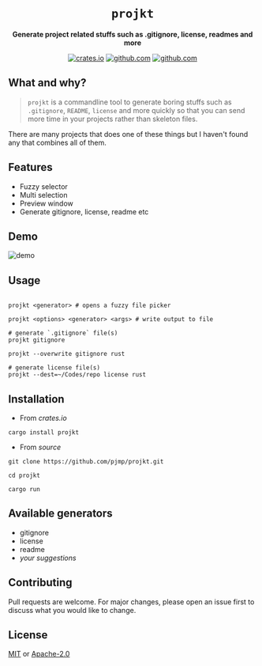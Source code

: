<div align="center">

# `projkt`

**Generate project related stuffs such as .gitignore, license, readmes and more**

[![crates.io](https://img.shields.io/crates/v/projkt.svg?style=flat-square)](https://crates.io/crates/projkt)
[![github.com](https://img.shields.io/github/license/pjmp/projkt?style=flat-square)](https://github.com/pjmp/projkt)
[![github.com](https://img.shields.io/badge/contributions-welcome-brightgreen?style=flat-square)](https://github.com/pjmp/projkt)
</div>

## What and why?

> `projkt` is a commandline tool to generate boring stuffs such as `.gitignore`, `README`, `license` and more quickly so that you can send more time in your projects rather than skeleton files.

There are many projects that does one of these things but I haven't found any that combines all of them.

## Features

- Fuzzy selector
- Multi selection
- Preview window
- Generate gitignore, license, readme etc

## Demo

![demo](https://i.imgur.com/AZwwAnR.gif)

## Usage

```shell

projkt <generator> # opens a fuzzy file picker

projkt <options> <generator> <args> # write output to file

# generate `.gitignore` file(s)
projkt gitignore

projkt --overwrite gitignore rust

# generate license file(s)
projkt --dest=~/Codes/repo license rust

```

## Installation

- From *crates.io*

```shell
cargo install projkt
```

- From *source*
```shell
git clone https://github.com/pjmp/projkt.git

cd projkt

cargo run
```

## Available generators

- gitignore
- license
- readme
- *your suggestions*

## Contributing

Pull requests are welcome. For major changes, please open an issue first to discuss what you would like to change.

## License

[MIT](https://choosealicense.com/licenses/mit/) or [Apache-2.0](https://choosealicense.com/licenses/apache-2.0/)
